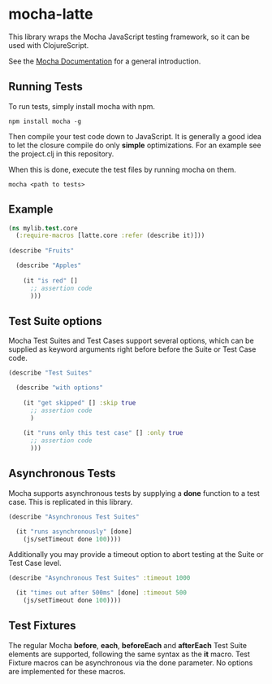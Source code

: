 mocha-latte
===========

This library wraps the Mocha JavaScript testing framework, so it can be used with ClojureScript.

See the [Mocha Documentation](http://visionmedia.github.io/mocha/) for a general introduction.

Running Tests
----------

To run tests, simply install mocha with npm.

    npm install mocha -g

Then compile your test code down to JavaScript. It is generally a good idea to let the closure compile
do only __simple__ optimizations. For an example see the project.clj in this repository.

When this is done, execute the test files by running mocha on them.

    mocha <path to tests>

Example
----------

```clojure
(ns mylib.test.core
  (:require-macros [latte.core :refer (describe it)]))
  
(describe "Fruits"

  (describe "Apples"
  
    (it "is red" []
      ;; assertion code
      )))
```

Test Suite options
------------------

Mocha Test Suites and Test Cases support several options, which can be supplied
as keyword arguments right before before the Suite or Test Case code.

```clojure
(describe "Test Suites"

  (describe "with options"
  
    (it "get skipped" [] :skip true
      ;; assertion code
      )
  
    (it "runs only this test case" [] :only true
      ;; assertion code
      )))
```

Asynchronous Tests
------------------

Mocha supports asynchronous tests by supplying a __done__ function to a test case. 
This is replicated in this library.

```clojure
(describe "Asynchronous Test Suites"

  (it "runs asynchronously" [done]
    (js/setTimeout done 100))))
```


Additionally you may provide a timeout option to abort testing
at the Suite or Test Case level.

```clojure
(describe "Asynchronous Test Suites" :timeout 1000

  (it "times out after 500ms" [done] :timeout 500
    (js/setTimeout done 100))))
```

Test Fixtures
-------------

The regular Mocha __before__, __each__, __beforeEach__ and __afterEach__ Test Suite elements are supported,
following the same syntax as the __it__ macro. Test Fixture macros can be asynchronous via the
done parameter. No options are implemented for these macros.
